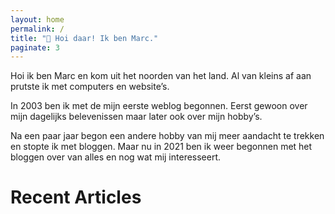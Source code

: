 ```yaml
---
layout: home
permalink: /
title: "👋 Hoi daar! Ik ben Marc."
paginate: 3
---
```


Hoi ik ben Marc en kom uit het noorden van het land. Al van kleins af aan prutste ik met computers en website’s.

In 2003 ben ik met de mijn eerste weblog begonnen. Eerst gewoon over mijn dagelijks belevenissen maar later ook over mijn hobby’s.

Na een paar jaar begon een andere hobby van mij meer aandacht te trekken en stopte ik met bloggen. Maar nu in 2021 ben ik weer 
begonnen met het bloggen over van alles en nog wat mij interesseert.

# Recent Articles